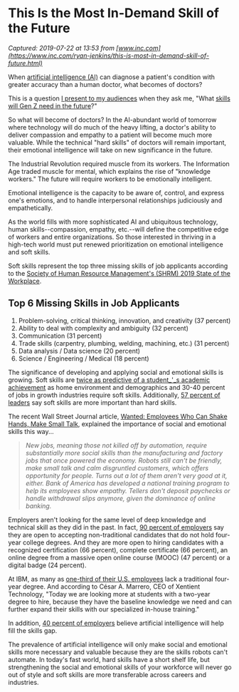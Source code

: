 # This Is the Most In-Demand Skill of the Future

_Captured: 2019-07-22 at 13:53 from [www.inc.com](https://www.inc.com/ryan-jenkins/this-is-most-in-demand-skill-of-future.html)_

When [artificial intelligence (AI)](https://www.inc.com/ryan-jenkins/4-ways-technology-is-changing-way-you-work.html) can diagnose a patient's condition with greater accuracy than a human doctor, what becomes of doctors?

This is a question [I present to my audiences](https://www.ryan-jenkins.com/speaking/) when they ask me, "What [skills will Gen Z need in the future](https://www.inc.com/ryan-jenkins/the-most-hired-employees-have-these-skills.html)?"

So what will become of doctors? In the AI-abundant world of tomorrow where technology will do much of the heavy lifting, a doctor's ability to deliver compassion and empathy to a patient will become much more valuable. While the technical "hard skills" of doctors will remain important, their emotional intelligence will take on new significance in the future.

The Industrial Revolution required muscle from its workers. The Information Age traded muscle for mental, which explains the rise of "knowledge workers." The future will require workers to be emotionally intelligent.

Emotional intelligence is the capacity to be aware of, control, and express one's emotions, and to handle interpersonal relationships judiciously and empathetically.

As the world fills with more sophisticated AI and ubiquitous technology, human skills--compassion, empathy, etc.--will define the competitive edge of workers and entire organizations. So those interested in thriving in a high-tech world must put renewed prioritization on emotional intelligence and soft skills.

Soft skills represent the top three missing skills of job applicants according to the [Society of Human Resource Management's (SHRM) 2019 State of the Workplace](https://www.shrm.org/about-shrm/press-room/Documents/State%2520of%2520Workplace%2520SHRM%2520Skills%2520Gap%2520and%2520Workplace%2520Immigration%2520Research%25202019.pdf).

## Top 6 Missing Skills in Job Applicants

  1. Problem-solving, critical thinking, innovation, and creativity (37 percent)
  2. Ability to deal with complexity and ambiguity (32 percent)
  3. Communication (31 percent)
  4. Trade skills (carpentry, plumbing, welding, machining, etc.) (31 percent)
  5. Data analysis / Data science (20 percent)
  6. Science / Engineering / Medical (18 percent)

The significance of developing and applying social and emotional skills is growing. Soft skills are [twice as predictive of a student_'_s academic achievement](https://educationblog.microsoft.com/en-us/2018/01/class-of-2030-predicting-student-skills/) as home environment and demographics and 30-40 percent of jobs in growth industries require soft skills. Additionally, [57 percent of leaders](https://learning.linkedin.com/resources/workplace-learning-report-2018) say soft skills are more important than hard skills.

The recent Wall Street Journal article, [Wanted: Employees Who Can Shake Hands, Make Small Talk](https://www.wsj.com/articles/wanted-experts-at-soft-skills-1544360400), explained the importance of social and emotional skills this way...

> _New jobs, meaning those not killed off by automation, require substantially more social skills than the manufacturing and factory jobs that once powered the economy. Robots still can't be friendly, make small talk and calm disgruntled customers, which offers opportunity for people. Turns out a lot of them aren't very good at it, either. Bank of America has developed a national training program to help its employees show empathy. Tellers don't deposit paychecks or handle withdrawal slips anymore, given the dominance of online banking._

Employers aren't looking for the same level of deep knowledge and technical skill as they did in the past. In fact, [90 percent of employers](https://workplacetrends.com/closing-the-skills-gap-study/) say they are open to accepting non-traditional candidates that do not hold four-year college degrees. And they are more open to hiring candidates with a recognized certification (66 percent), complete certificate (66 percent), an online degree from a massive open online course (MOOC) (47 percent) or a digital badge (24 percent).

At IBM, as many as [one-third of their U.S. employees](https://www.usatoday.com/story/tech/columnist/2016/12/13/we-need-fill-new-collar-jobs-employers-demand-ibms-rometty/95382248/) lack a traditional four-year degree. And according to César A. Marrero, CEO of Xentient Technology, "Today we are looking more at students with a two-year degree to hire, because they have the baseline knowledge we need and can further expand their skills with our specialized in-house training."

In addition, [40 percent of employers](https://workplacetrends.com/closing-the-skills-gap-study/) believe artificial intelligence will help fill the skills gap.

The prevalence of artificial intelligence will only make social and emotional skills more necessary and valuable because they are the skills robots can't automate. In today's fast world, hard skills have a short shelf life, but strengthening the social and emotional skills of your workforce will never go out of style and soft skills are more transferable across careers and industries.
